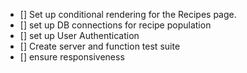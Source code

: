 - [] Set up conditional rendering for the Recipes page.
- [] set up DB connections for recipe population
- [] set up User Authentication
- [] Create server and function test suite
- [] ensure responsiveness

